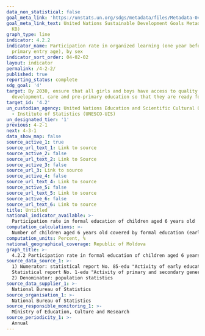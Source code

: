 ```yaml
---
data_non_statistical: false
goal_meta_link: 'https://unstats.un.org/sdgs/metadata/files/Metadata-04-02-02.pdf '
goal_meta_link_text: United Nations Sustainable Development Goals Metadata (PDF 223
  KB)
graph_type: line
indicator: 4.2.2
indicator_name: Participation rate in organized learning (one year before the official
  primary entry age), by sex
indicator_sort_order: 04-02-02
layout: indicator
permalink: /4-2-2/
published: true
reporting_status: complete
sdg_goal: '4'
target: By 2030, ensure that all girls and boys have access to quality early childhood
  development, care and pre-primary education so that they are ready for primary education
target_id: '4.2'
un_custodian_agency: United Nations Education and Scientific Cultural Organisation
  - Institute of Statistics (UNESCO-UIS)
un_designated_tier: '1'
previous: 4-2-1
next: 4-3-1
data_show_map: false
source_active_1: true
source_url_text_1: Link to source
source_active_2: false
source_url_text_2: Link to Source
source_active_3: false
source_url_3: Link to source
source_active_4: false
source_url_text_4: Link to source
source_active_5: false
source_url_text_5: Link to source
source_active_6: false
source_url_text_6: Link to source
title: Untitled
national_indicator_available: >-
  Participation rate in formal education of children aged 6 years old
computation_calculations: >-
  Number of children aged 6 years old covered by formal education (early education and primary education) out of the total number of children aged 6 years old, *100.
computation_units: Percent, %
national_geographical_coverage: Republic of Moldova
graph_title: >-
  4.2.2 Participation rate in formal education of children aged 6 years old 
source_data_source_1: >-
  1) Numerator: statistical report No. 85-edu "Activity of early education institutions" <br> 
  Statistical report No. 1-edu "Activity of primary and secondary general education at the beginning of the school year"<br> 
  2) Denominator: population statistics  
source_data_supplier_1: >-
  National Bureau of Statistics
source_organisation_1: >-
  National Bureau of Statistics
source_responsible_monitoring_1: >-
  Ministry of Education, Culture and Research
source_periodicity_1: >-
  Annual
---
```

